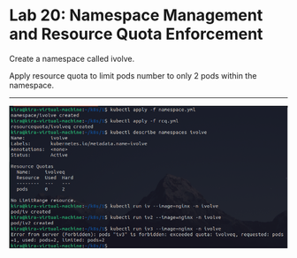# Lab 20: Namespace Management and Resource Quota Enforcement

Create a namespace called ivolve.

Apply resource quota to limit pods number to only 2 pods within the namespace.

---

![namespace](../images/20.png)